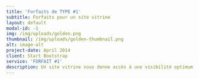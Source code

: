 ```yaml
---
title: 'Forfaits de TYPE #1'
subtitle: Forfaits pour un site vitrine
layout: default
modal-id: -1
img: /img/uploads/golden.png
thumbnail: /img/uploads/golden-thumbnail.png
alt: image-alt
project-date: April 2014
client: Start Bootstrap
service: 'FORFAIT #1'
description: Un site vitrine vous donne accès à une visibilité optimum....
---
```


